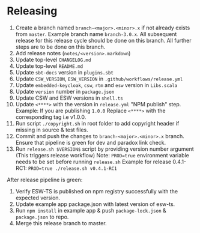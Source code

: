 # Releasing

1. Create a branch named `branch-<major>.<minor>.x` if not already exists from `master`. Example branch name `branch-3.0.x`.
   All subsequent release for this release cycle should be done on this branch. All further steps are to be done on this branch.
1. Add release notes (`notes/<version>.markdown`)
1. Update top-level `CHANGELOG.md`
1. Update top-level `README.md`
1. Update `sbt-docs` version in `plugins.sbt`
1. Update `CSW_VERSION`, `ESW_VERSION` in `.github/workflows/release.yml`
1. Update `embedded-keycloak`, `csw`, `rtm` and `esw` version in `Libs.scala`
1. Update `version` number in `package.json`
1. Update CSW and ESW versions in `shell.ts`
1. Update `<****>` with the version in `release.yml` "NPM publish" step.
    Example: If you are publishing `1.0.0`
            Replace `<****>` with the corresponding tag i.e v1.0.0.
1. Run script `./copyright.sh` in root folder to add copyright header if missing in source & test files.
1. Commit and push the changes to `branch-<major>.<minor>.x` branch. Ensure that pipeline is green for dev and paradox link check.
1. Run `release.sh $VERSION$` script by providing version number argument (This triggers release workflow)
    Note: `PROD=true` environment variable needs to be set before running `release.sh`
    Example for release 0.4.1-RC1: `PROD=true ./release.sh v0.4.1-RC1`

After release pipeline is green:

1. Verify ESW-TS is published on npm registry successfully with the expected version.
2. Update example app package.json with latest version of esw-ts.
3. Run `npm install` in example app & push `package-lock.json` & `package.json` to repo.
4. Merge this release branch to master.
